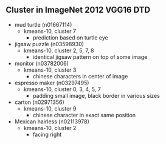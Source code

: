 ## Cluster in ImageNet 2012 VGG16 DTD
- mud turtle (n01667114)
    - kmeans-10, cluster 7
        - prediction based on turtle eye
- jigsaw puzzle (n03598930)
    - kmeans-10, cluster 2, 5, 7, 8
        - identical jigsaw pattern on top of some image
- monitor (n03782006)
    - kmeans-10, cluster 3
        - chinese characters in center of image
- espresso maker (n03297495)
    - kmeans-10, cluster 0, 3, 4, 5, 7
        - padding small image, black border in various sizes
- carton (n02971356)
    - kmeans-10, cluster 9
        - chinese character in exact same position
- Mexican hairless (n02113978)
    - kmeans-10, cluster 2
        - facing right
